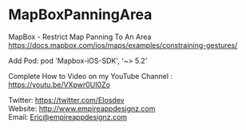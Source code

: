 # MapBoxPanningArea

MapBox - Restrict Map Panning To An Area
https://docs.mapbox.com/ios/maps/examples/constraining-gestures/

Add Pod:  pod 'Mapbox-iOS-SDK', '~> 5.2'

Complete How to Video on my YouTube Channel : https://youtu.be/VXpwr0UI0Zo


Twitter: https://twitter.com/EIosdev
<br>
Website: http://www.empireappdesignz.com
<br>
Email: Eric@empireappdesignz.com


